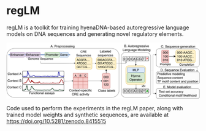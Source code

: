 # regLM

regLM is a toolkit for training hyenaDNA-based autoregressive language models on DNA sequences and generating novel regulatory elements.

![regLM schematic](fig1.png)

Code used to perform the experiments in the regLM paper, along with trained model weights and synthetic sequences, are available at https://doi.org/10.5281/zenodo.8415515
